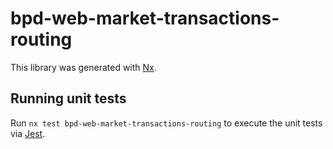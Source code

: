 # bpd-web-market-transactions-routing

This library was generated with [Nx](https://nx.dev).

## Running unit tests

Run `nx test bpd-web-market-transactions-routing` to execute the unit tests via [Jest](https://jestjs.io).
